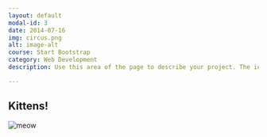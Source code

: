 ```yaml
---
layout: default
modal-id: 3
date: 2014-07-16
img: circus.png
alt: image-alt
course: Start Bootstrap
category: Web Development
description: Use this area of the page to describe your project. The icon above is part of a free icon set by <a href="https://sellfy.com/p/8Q9P/jV3VZ/">Flat Icons</a>. On their website, you can download their free set with 16 icons, or you can purchase the entire set with 146 icons for only $12!

---
```

## Kittens!

![meow](http://placekitten.com/g/200/300)
